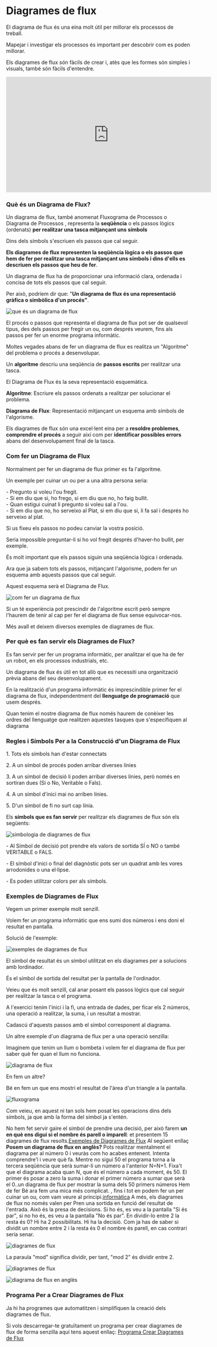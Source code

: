 # Diagrames de flux

El diagrama de flux és una eina molt útil per millorar els processos de treball.

Mapejar i investigar els processos és important per descobrir com es poden millorar.

Els diagrames de flux són fàcils de crear i, atès que les formes són simples i visuals, també són fàcils d'entendre.

<iframe width="560" height="315" src="https://www.youtube.com/embed/uFUboyAX1b8?si=xlU0h2v2j2NA7bJ_" title="YouTube video player" frameborder="0" allow="accelerometer; autoplay; clipboard-write; encrypted-media; gyroscope; picture-in-picture; web-share" allowfullscreen></iframe>

### Què és un Diagrama de Flux?

Un diagrama de flux, també anomenat Fluxograma de Processos o Diagrama de Processos , representa la **seqüència** o els passos lògics (ordenats) **per realitzar una tasca mitjançant uns símbols**

 Dins dels símbols s'escriuen els passos que cal seguir.

**Els diagrames de flux representen la seqüència lògica o els passos que hem de fer per realitzar una tasca mitjançant uns símbols i dins d'ells es descriuen els passos que heu de fer**.

Un diagrama de flux ha de proporcionar una informació clara, ordenada i concisa de tots els passos que cal seguir.

Per això, podríem dir que: "**Un diagrama de flux és una representació gràfica o simbòlica d'un procés"**.

![que és un diagrama de flux](https://www.areatecnologia.com/informatica/imagenes/que-es-un-diagrama-de-flujo.jpg)

El procés o passos que representa el diagrama de flux pot ser de qualsevol tipus, des dels passos per fregir un ou, com després veurem, fins als passos per fer un enorme programa informàtic.

Moltes vegades abans de fer un diagrama de flux es realitza un "Algoritme" del problema o procés a desenvolupar.

Un **algoritme** descriu una seqüència de **passos escrits** per realitzar una tasca.

El Diagrama de Flux és la seva representació esquemàtica.

**Algoritme**: Escriure els passos ordenats a realitzar per solucionar el problema.

**Diagrama de Flux**: Representació mitjançant un esquema amb símbols de l'algorisme.

Els diagrames de flux són una excel·lent eina per a **resoldre problemes**, **comprendre el procés** a seguir així com per **identificar possibles errors** abans del desenvolupament final de la tasca.

### Com fer un Diagrama de Flux

Normalment per fer un diagrama de flux primer es fa l'algoritme.

Un exemple per cuinar un ou per a una altra persona seria:

\- Pregunto si voleu l'ou fregit.  
\- Si em diu que si, ho frego, si em diu que no, ho faig bullit.  
\- Quan estigui cuinat li pregunto si voleu sal a l'ou.  
\- Si em diu que no, ho serveixo al Plat, si em diu que si, li fa sal i després ho serveixo al plat.

Si us fixeu els passos no podeu canviar la vostra posició.

Seria impossible preguntar-li si ho vol fregit després d'haver-ho bullit, per exemple.

És molt important que els passos siguin una seqüència lògica i ordenada.

Ara que ja sabem tots els passos, mitjançant l'algorisme, podem fer un esquema amb aquests passos que cal seguir.

Aquest esquema serà el Diagrama de Flux.

![com fer un diagrama de flux](https://www.areatecnologia.com/informatica/imagenes/flujo-cocinar-huevo.jpg)

Si un té experiència pot prescindir de l'algoritme escrit però sempre l'haurem de tenir al cap per fer el diagrama de flux sense equivocar-nos.

Més avall et deixem diversos exemples de diagrames de flux.

### Per què es fan servir els Diagrames de Flux?

Es fan servir per fer un programa informàtic, per analitzar el que ha de fer un robot, en els processos industrials, etc.

Un diagrama de flux és útil en tot allò que es necessiti una organització prèvia abans del seu desenvolupament.

En la realització d'un programa informàtic és imprescindible primer fer el diagrama de flux, independentment del **llenguatge de programació** que usem després.

Quan tenim el nostre diagrama de flux només haurem de conèixer les ordres del llenguatge que realitzen aquestes tasques que s'especifiquen al diagrama

### Regles i Símbols Per a la Construcció d'un Diagrama de Flux

1\. Tots els símbols han d'estar connectats

2\. A un símbol de procés poden arribar diverses línies

3\. A un símbol de decisió li poden arribar diverses línies, però només en sortiran dues (Si o No, Veritable o Fals).

4\. A un símbol d'inici mai no arriben línies.

5\. D'un símbol de fi no surt cap línia.

Els **símbols que es fan servir** per realitzar els diagrames de flux són els següents:

![simbologia de diagrames de flux](https://www.areatecnologia.com/informatica/imagenes/simbolos-diagramas-de-flujo.jpg)

\- Al Símbol de decisió pot prendre els valors de sortida SÍ o NO o també VERITABLE o FALS.

\- El símbol d'inici o final del diagnòstic pots ser un quadrat amb les vores arrodonides o una el·lipse.

\- Es poden utilitzar colors per als símbols.

### Exemples de Diagrames de Flux

Vegem un primer exemple molt senzill.

Volem fer un programa informàtic que ens sumi dos números i ens doni el resultat en pantalla.

Solució de l'exemple:

![exemples de diagrames de flux](https://www.areatecnologia.com/informatica/imagenes/diagrama-flujo-numeros.jpeg)

El símbol de resultat és un símbol utilitzat en els diagrames per a solucions amb lordinador.

És el símbol de sortida del resultat per la pantalla de l'ordinador.

Veieu que és molt senzill, cal anar posant els passos lògics que cal seguir per realitzar la tasca o el programa.

A l'exercici tenim l'inici i la fi, una entrada de dades, per ficar els 2 números, una operació a realitzar, la suma, i un resultat a mostrar.

Cadascú d'aquests passos amb el símbol corresponent al diagrama.

Un altre exemple d'un diagrama de flux per a una operació senzilla:

Imaginem que tenim un llum o bombeta i volem fer el diagrama de flux per saber què fer quan el llum no funciona.

![diagrama de flux](https://www.areatecnologia.com/informatica/imagenes/diagrama-de-flujo.jpg)

En fem un altre?

Bé en fem un que ens mostri el resultat de l'àrea d'un triangle a la pantalla.

![fluxograma](https://www.areatecnologia.com/informatica/imagenes/diagrama-flujo-area.jpg)

Com veieu, en aquest ni tan sols hem posat les operacions dins dels símbols, ja que amb la forma del símbol ja s'entén.

No hem fet servir gaire el símbol de prendre una decisió, per això farem **un en què ens digui si el nombre és parell o imparell**: et presentem 15 diagrames de flux resolts.[Exemples de Diagrames de Flux](https://www.areatecnologia.com/informatica/ejemplos-de-diagramas-de-flujo.html "exemples de diagrames de flux")
Al següent enllaç **Posem un diagrama de flux en anglès?** Pots realitzar mentalment el diagrama per al número 0 i veuràs com ho acabes entenent. Intenta comprendre'l i veure què fa. Mentre no sigui 50 el programa torna a la tercera seqüència que serà sumar-li un número a l'anterior N=N+1. Fixa't que el diagrama acaba quan N, que és el número a cada moment, és 50. El primer és posar a zero la suma i donar el primer número a sumar que serà el 0..un diagrama de flux per mostrar la suma dels 50 primers números Hem de fer Bé ara fem una mica més complicat. , fins i tot en podem fer un per cuinar un ou, com vam veure al principi.[informàtica](https://www.areatecnologia.com/INFORMATICA.htm "aprendre ordinador") A més, els diagrames de flux no només valen per Pren una sortida en funció del resultat de l'entrada. Això és la presa de decisions. Si ho és, es veu a la pantalla "Si és par", si no ho és, es veu a la pantalla "No és par". En dividir-lo entre 2 la resta és 0? Hi ha 2 possibilitats. Hi ha la decisió. Com ja has de saber si dividit un nombre entre 2 i la resta és 0 el nombre és parell, en cas contrari seria senar.

![diagrames de flux](https://www.areatecnologia.com/informatica/imagenes/diagrama-flujo-par-impar.jpg)

La paraula "mod" significa dividir, per tant, "mod 2" és dividir entre 2.

![diagrames de flux](https://www.areatecnologia.com/informatica/imagenes/diagrama-flujo-suma-numeros.jpg)

![diagrama de flux en anglès](https://www.areatecnologia.com/imagenes/diagrama-de-flujo-en-ingles.jpg)

### **Programa Per a Crear Diagrames de Flux**

Ja hi ha programes que automatitzen i simplifiquen la creació dels diagrames de flux.

Si vols descarregar-te gratuïtament un programa per crear diagrames de flux de forma senzilla aquí tens aquest enllaç: [Programa Crear Diagrames de Flux](https://app.diagrams.net/)


